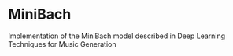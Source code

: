 # MiniBach
Implementation of the MiniBach model described in Deep Learning Techniques for Music Generation
